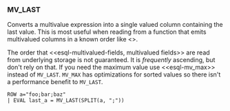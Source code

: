 <!--
This is generated by ESQL's AbstractFunctionTestCase. Do no edit it. See ../README.md for how to regenerate it.
-->

### MV_LAST
Converts a multivalue expression into a single valued column containing the last
value. This is most useful when reading from a function that emits multivalued
columns in a known order like <<esql-split>>.

The order that <<esql-multivalued-fields, multivalued fields>> are read from
underlying storage is not guaranteed. It is *frequently* ascending, but don't
rely on that. If you need the maximum value use <<esql-mv_max>> instead of
`MV_LAST`. `MV_MAX` has optimizations for sorted values so there isn't a
performance benefit to `MV_LAST`.

```
ROW a="foo;bar;baz"
| EVAL last_a = MV_LAST(SPLIT(a, ";"))
```
